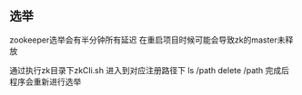 ## 选举
zookeeper选举会有半分钟所有延迟
在重启项目时候可能会导致zk的master未释放

通过执行zk目录下zkCli.sh  进入到对应注册路径下
	ls /path
	delete /path
	完成后程序会重新进行选举
